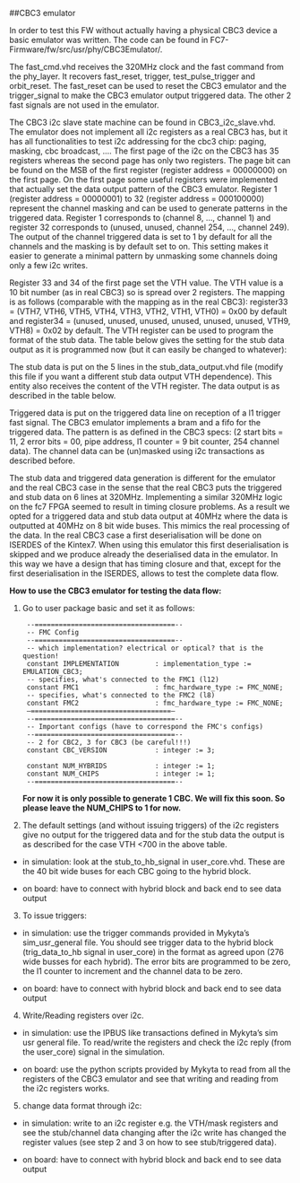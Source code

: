 ##CBC3 emulator

In order to test this FW without actually having a physical CBC3 device a basic emulator was written. The code can be found in FC7-Firmware/fw/src/usr/phy/CBC3Emulator/.

The fast\_cmd.vhd receives the 320MHz clock and the fast command from the phy\_layer. It recovers fast\_reset, trigger, test\_pulse\_trigger and orbit\_reset. The fast\_reset can be used to reset the CBC3 emulator and the trigger\_signal to make the CBC3 emulator output triggered data. The other 2 fast signals are not used in the emulator.

The CBC3 i2c slave state machine can be found in CBC3\_i2c\_slave.vhd. The emulator does not implement all i2c registers as a real CBC3 has, but it has all functionalities to test i2c addressing for the cbc3 chip: paging, masking, cbc broadcast, .… The first page of the i2c on the CBC3 has 35 registers whereas the second page has only two registers. The page bit can be found on the MSB of the first register (register address = 00000000) on the first page. On the first page some useful registers were implemented that actually set the data output pattern of the CBC3 emulator. Register 1 (register address = 00000001) to 32 (register address = 000100000) represent the channel masking and can be used to generate patterns in the triggered data. Register 1 corresponds to (channel 8, …, channel 1) and register 32 corresponds to (unused, unused, channel 254, …, channel 249). The output of the channel triggered data is set to 1 by default for all the channels and the masking is by default set to on. This setting makes it easier to generate a minimal pattern by unmasking some channels doing only a few i2c writes.

Register 33 and 34 of the first page set the VTH value. The VTH value is a 10 bit number (as in real CBC3) so is spread over 2 registers. The mapping is as follows (comparable with the mapping as in the real CBC3): register33 = (VTH7, VTH6, VTH5, VTH4, VTH3, VTH2, VTH1, VTH0) = 0x00 by default and register34 = (unused, unused, unused, unused, unused, unused, VTH9, VTH8) = 0x02 by default. The VTH register can be used to program the format of the stub data.  The table below gives the setting for the stub data output as it is programmed now (but it can easily be changed to whatever):

The stub data is put on the 5 lines in the stub\_data\_output.vhd file (modify this file if you want a different stub data output VTH dependence). This entity also receives the content of the VTH register. The data output is as described in the table below.

Triggered data is put on the triggered data line on reception of a l1 trigger fast signal. The CBC3 emulator implements a bram and a fifo for the triggered data. The pattern is as defined in the CBC3 specs: (2 start bits = 11,  2 error bits = 00, pipe address, l1 counter = 9 bit counter, 254 channel data). The channel data can be (un)masked using i2c transactions as described before. 

The stub data and triggered data generation is different for the emulator and the real CBC3 case in the sense that the real CBC3 puts the triggered and stub data on 6 lines at 320MHz. Implementing a similar 320MHz logic on the fc7 FPGA seemed to result in timing closure problems. As a result we opted for a triggered data and stub data output at 40MHz where the data is outputted at 40MHz on 8 bit wide buses. This mimics the real processing of the data. In the real CBC3 case a first deserialisation will be done on ISERDES of the Kintex7. When using this emulator this first deserialisation is skipped and we produce already the deserialised data in the emulator. In this way we have a design that has timing closure and that, except for the first deserialisation in the ISERDES, allows to test the complete data flow. 

**How to use the CBC3 emulator for testing the data flow:**

1) Go to user package basic and set it as follows:

        --===================================--
        -- FMC Config
        --===================================--
        -- which implementation? electrical or optical? that is the question!
        constant IMPLEMENTATION         : implementation_type := EMULATION_CBC3;
        -- specifies, what's connected to the FMC1 (l12)
        constant FMC1                   : fmc_hardware_type := FMC_NONE;
        -- specifies, what's connected to the FMC2 (l8)
        constant FMC2                   : fmc_hardware_type := FMC_NONE;
        —===================================—
        --===================================--
        -- Important configs (have to correspond the FMC's configs)
        --===================================--
        -- 2 for CBC2, 3 for CBC3 (be careful!!!)
        constant CBC_VERSION            : integer := 3;     
    
        constant NUM_HYBRIDS            : integer := 1;
        constant NUM_CHIPS              : integer := 1;    
        --===================================--

   **For now it is only possible to generate 1 CBC.  We will fix this soon. So please leave the NUM_CHIPS to 1 for now.**
   
2) The default settings (and without issuing triggers) of the i2c registers give no output for the triggered data and for the stub data the output is as described for the case VTH <700 in the above table.

 * in simulation: look at the stub\_to\_hb\_signal in user\_core.vhd. These are the 40 bit wide buses for each CBC going to the hybrid block. 

 * on board: have to connect with hybrid block and back end to see data output

3) To issue triggers:

 * in simulation: use the trigger commands provided in Mykyta’s sim\_usr\_general file. You should see trigger data to the hybrid block (trig\_data\_to\_hb signal in user\_core) in the format as agreed upon (276 wide busses for each hybrid). The error bits are programmed to be zero, the l1 counter to increment and the channel data to be zero.

 * on board: have to connect with hybrid block and back end to see data output

4) Write/Reading registers over i2c. 

 * in simulation: use the IPBUS like transactions defined in Mykyta’s sim usr general file. To read/write the registers and check the i2c reply (from the user\_core) signal in the simulation.

 * on board: use the python scripts provided by Mykyta to read from all the registers of the CBC3 emulator and see that writing and reading from the i2c registers works.

5) change data format through i2c:

 * in simulation: write to an i2c register e.g. the VTH/mask registers and see the stub/channel data changing after the i2c write has changed the register values (see step 2 and 3 on how to see stub/triggered data).

 * on board: have to connect with hybrid block and back end to see data output

